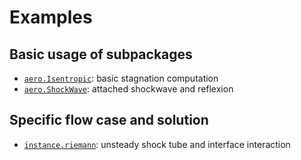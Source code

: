 # Examples

## Basic usage of subpackages

- [`aero.Isentropic`](aero.Isentropic): basic stagnation computation
- [`aero.ShockWave`](aero.ShockWave): attached shockwave and reflexion

## Specific flow case and solution

- [`instance.riemann`](instance.riemann): unsteady shock tube and interface interaction
